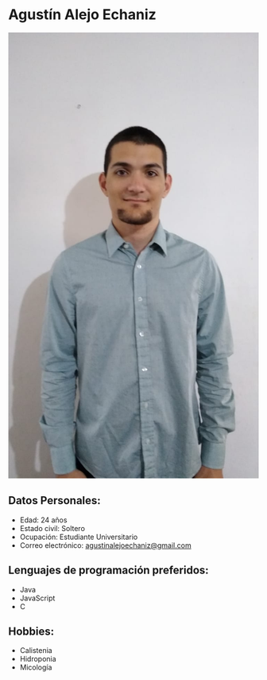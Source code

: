 # Agustín Alejo Echaniz
![Este soy yo.](./img/foto.jpg)
## Datos Personales:
* Edad: 24 años
* Estado civil: Soltero
* Ocupación: Estudiante Universitario
* Correo electrónico: [agustinalejoechaniz@gmail.com](mailto:agustinalejoechaniz@gmail.com)

## Lenguajes de programación preferidos:
* Java
* JavaScript
* C

## Hobbies:
* Calistenia
* Hidroponia
* Micología